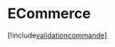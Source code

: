 # ECommerce

[!include[validationcommande](ecommerce.validationcommande.autogen.md)]



























































































